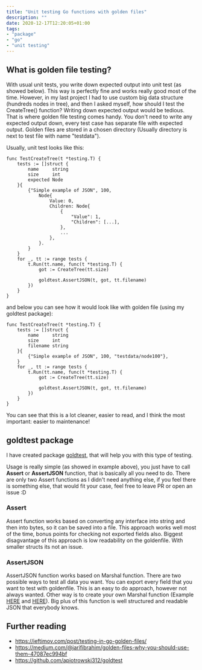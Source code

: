 ```yaml
---
title: "Unit testing Go functions with golden files"
description: ""
date: 2020-12-17T12:20:05+01:00
tags:
- "package"
- "go"
- "unit testing"
---
```


## What is golden file testing? 

With usual unit tests, you write down expected output into unit test (as showed below). This way is perfectly fine and works really good most of the time. However, in my last project I had to use custom big data structure (hundreds nodes in tree), and then I asked myself, how should I test the CreateTree() function? Writing down expected output would be tedious. That is where golden file testing comes handy. You don't need to write any expected output down, every test case has separate file with expected output. Golden files are stored in a chosen directory (Usually directory is next to test file with name "testdata").

Usually, unit test looks like this:

```golang
func TestCreateTree(t *testing.T) {
	tests := []struct {
		name     string
		size     int
		expected Node
	}{
		{"Simple example of JSON", 100,
			Node{
				Value: 0,
				Children: Node{
					{
						"Value": 1,
						"Children": [...],
					},
					...
				},
			}.
		}
	}
	for _, tt := range tests {
		t.Run(tt.name, func(t *testing.T) {
			got := CreateTree(tt.size)

			goldtest.AssertJSON(t, got, tt.filename)
		})
	}
}
```

and below you can see how it would look like with golden file (using my goldtest package):

```golang
func TestCreateTree(t *testing.T) {
	tests := []struct {
		name     string
		size     int
		filename string
	}{
		{"Simple example of JSON", 100, "testdata/node100"},
	}
	for _, tt := range tests {
		t.Run(tt.name, func(t *testing.T) {
			got := CreateTree(tt.size)

			goldtest.AssertJSON(t, got, tt.filename)
		})
	}
}
```

You can see that this is a lot cleaner, easier to read, and I think the most important: easier to maintenance!

## goldtest package

I have created package [goldtest](https://github.com/apiotrowski312/goldtest), that will help you with this type of testing.

Usage is really simple (as showed in example above), you just have to call **Assert** or **AssertJSON** function, that is basically all you need to do. There are only two Assert functions as I didn't need anything else, if you feel there is something else, that would fit your case, feel free to leave PR or open an issue :D

### Assert

Assert function works based on converting any interface into string and then into bytes, so it can be saved into a file. This approach works well most of the time, bonus points for checking not exported fields also. Biggest disagvantage of this approach is low readability on the goldenfile. With smaller structs its not an issue.

### AssertJSON

AssertJSON function works based on Marshal function. There are two possible ways to test all data you want. You can export every field that you want to test with goldenfile. This is an easy to do approach, however not always wanted. Other way is to create your own Marshal function (Example [HERE](http://choly.ca/post/go-json-marshalling/) and [HERE](https://medium.com/@dynastymasra/override-json-marshalling-in-go-cb418102c60f)). Big plus of this function is well structured and readable JSON that everybody knows.

## Further reading
- https://ieftimov.com/post/testing-in-go-golden-files/
- https://medium.com/@jarifibrahim/golden-files-why-you-should-use-them-47087ec994bf
- https://github.com/apiotrowski312/goldtest
